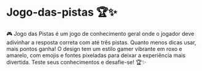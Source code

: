 # Jogo-das-pistas  🏆✨
🎮 Jogo das Pistas é um jogo de conhecimento geral onde o jogador deve adivinhar a resposta correta com até três pistas. Quanto menos dicas usar, mais pontos ganha! O design tem um estilo gamer vibrante em roxo e amarelo, com emojis e fontes pixeladas para deixar a experiência mais divertida. Teste seus conhecimentos e desafie-se! 🏆✨
